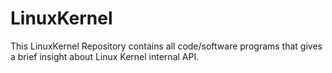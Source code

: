 # LinuxKernel
This LinuxKernel Repository contains all code/software programs that gives a brief insight about Linux Kernel
internal API.
